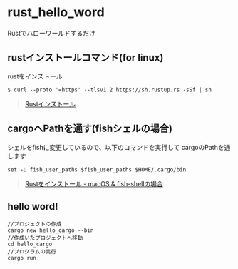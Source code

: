 # rust_hello_word
Rustでハローワールドするだけ

## rustインストールコマンド(for linux)
rustをインストール

```
$ curl --proto '=https' --tlsv1.2 https://sh.rustup.rs -sSf | sh
```

> [Rustインストール]( https://doc.rust-jp.rs/book-ja/ch01-01-installation.html)

## cargoへPathを通す(fishシェルの場合)
シェルをfishに変更しているので、以下のコマンドを実行して
cargoのPathを通します

```
set -U fish_user_paths $fish_user_paths $HOME/.cargo/bin
```

> [Rustをインストール - macOS & fish-shellの場合](https://qiita.com/ledsun/items/9af5cb594b4f9b6c5523)

## hello word!
```
//プロジェクトの作成
cargo new hello_cargo --bin
//作成いたプロジェクトへ移動
cd hello_cargo
//プログラムの実行
cargo run
```
